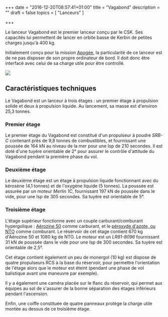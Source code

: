 +++
date = "2016-12-20T08:57:41+01:00"
title = "Vagabond"
description = ""
draft = false
topics = [
  "Lanceurs"
]

+++

Le lanceur Vagabond est le premier lanceur conçu par le CSK. Ses capacités lui permettent de lancer en orbite basse de Kerbin de petites charges jusqu'à 400 kg.

Initialement conçu pour la mission [Apogée](/csk-blog/missions/apogee), la particularité de ce lanceur est de ne pas disposer de son propre ordinateur de bord. Il doit donc être interfacé avec celui de sa charge utile pour être controllé.

![](/csk-blog/images/vaisseaux/Vagabond/BP.png)

## Caractéristiques techniques

Le Vagabond est un lanceur à trois étages : un premier étage à propulsion solide et deux à propulsion liquide. Au lancement, sa masse est d'environ 25,3 tonnes.

### Premier étage

Le premier étage du Vagabond est constitué d'un propulseur à poudre _SRB-C_ contenant près de 9,8 tonnes de combustibles, et fournissant une poussée de 164 kN au niveau de la mer pour une Isp de 210 secondes. Il est doté d'une tuyère orientable de 2° pour assurer le contrôle d'attitude du Vagabond pendant la première phase du vol.

### Deuxième étage

Le deuxième étage est un étage à propulsion liquide fonctionnant avec du kérosène (4,1 tonnes) et de l'oxygène liquide (5 tonnes). La poussée est assurée par un moteur _Merlin 1C_, fournissant 197 kN de poussée dans le vide, pour une Isp de 305 secondes. Sa tuyère est orientable de 5°.

### Troisième étage

L'étage supérieur fonctionne avec un couple carburant/comburant hypergolique : [Aérozine 50](https://fr.wikipedia.org/wiki/A%C3%A9rozine_50) comme carburant, et le [péroxyde d'azote, ou NTO](https://fr.wikipedia.org/wiki/Peroxyde_d%27azote) comme comburant. Le réservoir de cet étage contient 670 kg d'Aérozine 50 et 1080 kg de NTO. Le moteur est un _LR81-8096_ fournissant 31 kN de poussée dans le vide pour une Isp de 300 secondes. Sa tuyère est orientable de 2,5°.

Cet étage contient également un peu de monergol (10 kg) est dispose de quatre propulseurs RCS à la base du réservoir, pour permettre l'orientation de l'étage alors que le moteur est éteint (pendant une phase de vol balistique avant une maneuvre par exemple).

Il y a également une caméra placée sur le flanc du réservoir, qui permet aux équipes au sol de s'assurer de la bonne séparation des étages inférieurs pendant l'ascension.

Enfin, une coiffe constituée de quatre panneaux protège la charge utile montée au dessus de ce troisième étage.